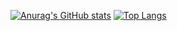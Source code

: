 [![Anurag's GitHub stats](https://github-readme-stats.vercel.app/api?username=lisn0&count_private=true&show_icons=true&theme=radical)](https://github.com/anuraghazra/github-readme-stats)
[![Top Langs](https://github-readme-stats.vercel.app/api/top-langs/?username=lisn0)](https://github.com/anuraghazra/github-readme-stats)
